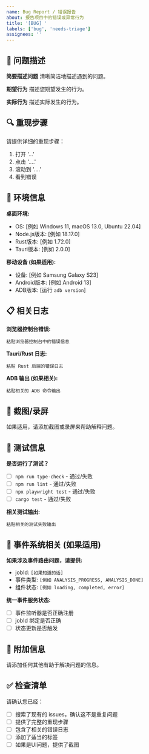 ```yaml
---
name: Bug Report / 错误报告
about: 报告项目中的错误或异常行为
title: '[BUG] '
labels: ['bug', 'needs-triage']
assignees: ''
---
```


## 🐛 问题描述

**简要描述问题**
清晰简洁地描述遇到的问题。

**期望行为**
描述您期望发生的行为。

**实际行为**
描述实际发生的行为。

## 🔍 重现步骤

请提供详细的重现步骤：

1. 打开 '...'
2. 点击 '....'
3. 滚动到 '....'
4. 看到错误

## 📱 环境信息

**桌面环境:**
- OS: [例如 Windows 11, macOS 13.0, Ubuntu 22.04]
- Node.js版本: [例如 18.17.0]
- Rust版本: [例如 1.72.0]
- Tauri版本: [例如 2.0.0]

**移动设备 (如果适用):**
- 设备: [例如 Samsung Galaxy S23]
- Android版本: [例如 Android 13]
- ADB版本: [运行 `adb version`]

## 📋 相关日志

**浏览器控制台错误:**
```
粘贴浏览器控制台中的错误信息
```

**Tauri/Rust 日志:**
```
粘贴 Rust 后端的错误日志
```

**ADB 输出 (如果相关):**
```
粘贴相关的 ADB 命令输出
```

## 📸 截图/录屏

如果适用，请添加截图或录屏来帮助解释问题。

## 🧪 测试信息

**是否运行了测试？**
- [ ] `npm run type-check` - 通过/失败
- [ ] `npm run lint` - 通过/失败  
- [ ] `npx playwright test` - 通过/失败
- [ ] `cargo test` - 通过/失败

**相关测试输出:**
```
粘贴相关的测试失败输出
```

## 🔄 事件系统相关 (如果适用)

**如果涉及事件路由问题，请提供:**
- jobId: `[如果知道的话]`
- 事件类型: `[例如 ANALYSIS_PROGRESS, ANALYSIS_DONE]`
- 组件状态: `[例如 loading, completed, error]`

**统一事件服务状态:**
- [ ] 事件监听器是否正确注册
- [ ] jobId 绑定是否正确
- [ ] 状态更新是否触发

## 📝 附加信息

请添加任何其他有助于解决问题的信息。

## ✅ 检查清单

请确认您已经：

- [ ] 搜索了现有的 issues，确认这不是重复问题
- [ ] 提供了完整的重现步骤
- [ ] 包含了相关的错误日志
- [ ] 添加了适当的标签
- [ ] 如果是UI问题，提供了截图